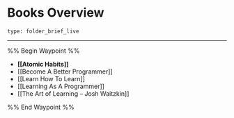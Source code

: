 # Books Overview
 
```ccard
type: folder_brief_live
```
 
---

%% Begin Waypoint %%
- **[[Atomic Habits]]**
- [[Become A Better Programmer]]
- [[Learn How To Learn]]
- [[Learning As A Programmer]]
- [[The Art of Learning – Josh Waitzkin]]

%% End Waypoint %%